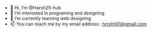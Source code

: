- 👋 Hi, I’m @Harsh25-hub
- 👀 I’m interested in programing and designing
- 🌱 I’m currently learning web designing
- 📫 You can reach me by my email address : hrrshh01@gmail.com

<!---
Harsh25-hub/Harsh25-hub is a ✨ special ✨ repository because its `README.md` (this file) appears on your GitHub profile.
You can click the Preview link to take a look at your changes.
--->
